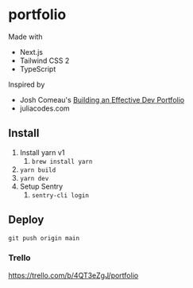 # portfolio

Made with

- Next.js
- Tailwind CSS 2
- TypeScript

Inspired by

- Josh Comeau's [Building an Effective Dev Portfolio](https://www.joshwcomeau.com/effective-portfolio/)
- juliacodes.com

## Install

1. Install yarn v1
   1. `brew install yarn`
2. `yarn build`
3. `yarn dev`
4. Setup Sentry
   1. `sentry-cli login`

## Deploy

`git push origin main`

### Trello

https://trello.com/b/4QT3eZgJ/portfolio
